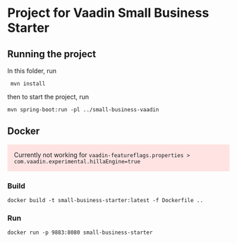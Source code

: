 # Project for Vaadin Small Business Starter

## Running the project

In this folder, run

```terminal
 mvn install
```

then to start the project, run

```terminal
mvn spring-boot:run -pl ../small-business-vaadin
```


## Docker

<div style="background-color: #ffe3e3;padding:15px">
Currently not working for <code>vaadin-featureflags.properties > com.vaadin.experimental.hillaEngine=true</code>
</div>

### Build
```terminal
docker build -t small-business-starter:latest -f Dockerfile ..
```
### Run

```terminal
docker run -p 9883:8080 small-business-starter
```
